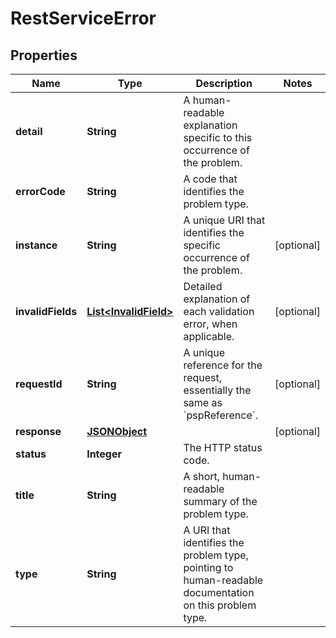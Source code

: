 

# RestServiceError


## Properties

| Name | Type | Description | Notes |
|------------ | ------------- | ------------- | -------------|
|**detail** | **String** | A human-readable explanation specific to this occurrence of the problem. |  |
|**errorCode** | **String** | A code that identifies the problem type. |  |
|**instance** | **String** | A unique URI that identifies the specific occurrence of the problem. |  [optional] |
|**invalidFields** | [**List&lt;InvalidField&gt;**](InvalidField.md) | Detailed explanation of each validation error, when applicable. |  [optional] |
|**requestId** | **String** | A unique reference for the request, essentially the same as &#x60;pspReference&#x60;. |  [optional] |
|**response** | [**JSONObject**](JSONObject.md) |  |  [optional] |
|**status** | **Integer** | The HTTP status code. |  |
|**title** | **String** | A short, human-readable summary of the problem type. |  |
|**type** | **String** | A URI that identifies the problem type, pointing to human-readable documentation on this problem type. |  |



